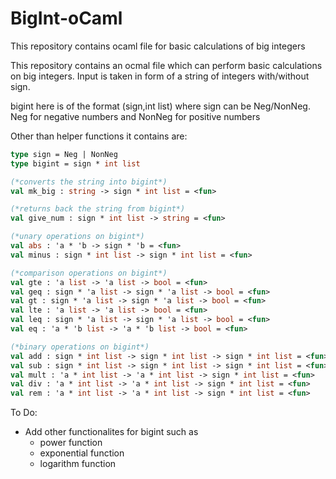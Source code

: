 # BigInt-oCaml
This repository contains ocaml file for basic calculations of big integers

This repository contains an ocmal file which can perform basic calculations on big integers.
Input is taken in form of a string of integers with/without sign.

bigint here is of the format (sign,int list)
where sign can be Neg/NonNeg.
Neg for negative numbers and NonNeg for positive numbers

Other than helper functions it contains are:
```oCaml
type sign = Neg | NonNeg
type bigint = sign * int list

(*converts the string into bigint*)
val mk_big : string -> sign * int list = <fun>

(*returns back the string from bigint*)
val give_num : sign * int list -> string = <fun>

(*unary operations on bigint*)
val abs : 'a * 'b -> sign * 'b = <fun>
val minus : sign * int list -> sign * int list = <fun>

(*comparison operations on bigint*)
val gte : 'a list -> 'a list -> bool = <fun>
val geq : sign * 'a list -> sign * 'a list -> bool = <fun>
val gt : sign * 'a list -> sign * 'a list -> bool = <fun>
val lte : 'a list -> 'a list -> bool = <fun>
val leq : sign * 'a list -> sign * 'a list -> bool = <fun>
val eq : 'a * 'b list -> 'a * 'b list -> bool = <fun>

(*binary operations on bigint*)
val add : sign * int list -> sign * int list -> sign * int list = <fun>
val sub : sign * int list -> sign * int list -> sign * int list = <fun>
val mult : 'a * int list -> 'a * int list -> sign * int list = <fun>
val div : 'a * int list -> 'a * int list -> sign * int list = <fun>
val rem : 'a * int list -> 'a * int list -> sign * int list = <fun>

```

To Do:
* Add other functionalites for bigint such as 
  * power function
  * exponential function
  * logarithm function
